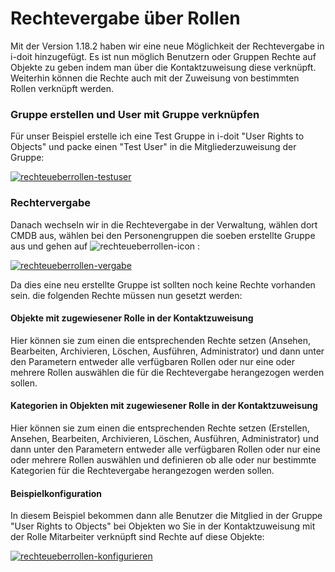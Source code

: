 # Rechtevergabe über Rollen

Mit der Version 1.18.2 haben wir eine neue Möglichkeit der Rechtevergabe in i-doit hinzugefügt. Es ist nun möglich Benutzern oder Gruppen Rechte auf Objekte zu geben indem man über die Kontaktzuweisung diese verknüpft. Weiterhin können die Rechte auch mit der Zuweisung von bestimmten Rollen verknüpft werden.

### Gruppe erstellen und User mit Gruppe verknüpfen

Für unser Beispiel erstelle ich eine Test Gruppe in i-doit "User Rights to Objects" und packe einen "Test User" in die Mitgliederzuweisung der Gruppe:

[![rechteueberrollen-testuser](../../assets/images/de/effizientes-dokumentieren/rechteverwaltung/rechtevergabe-ueber-rollen/1-rur.png)](../../assets/images/de/effizientes-dokumentieren/rechteverwaltung/rechtevergabe-ueber-rollen/1-rur.png)

### Rechtervergabe

Danach wechseln wir in die Rechtevergabe in der Verwaltung, wählen dort CMDB aus, wählen bei den Personengruppen die soeben erstellte Gruppe aus und gehen auf ![rechteueberrollen-icon](../../assets/images/de/effizientes-dokumentieren/rechteverwaltung/rechtevergabe-ueber-rollen/2-rur.png) :

[![rechteueberrollen-vergabe](../../assets/images/de/effizientes-dokumentieren/rechteverwaltung/rechtevergabe-ueber-rollen/3-rur.png)](../../assets/images/de/effizientes-dokumentieren/rechteverwaltung/rechtevergabe-ueber-rollen/3-rur.png)

Da dies eine neu erstellte Gruppe ist sollten noch keine Rechte vorhanden sein. die folgenden Rechte müssen nun gesetzt werden:

#### Objekte mit zugewiesener Rolle in der Kontaktzuweisung

Hier können sie zum einen die entsprechenden Rechte setzen (Ansehen, Bearbeiten, Archivieren, Löschen, Ausführen, Administrator) und dann unter den Parametern entweder alle verfügbaren Rollen oder nur eine oder mehrere Rollen auswählen die für die Rechtevergabe herangezogen werden sollen.

#### Kategorien in Objekten mit zugewiesener Rolle in der Kontaktzuweisung

Hier können sie zum einen die entsprechenden Rechte setzen (Erstellen, Ansehen, Bearbeiten, Archivieren, Löschen, Ausführen, Administrator) und dann unter den Parametern entweder alle verfügbaren Rollen oder nur eine oder mehrere Rollen auswählen und definieren ob alle oder nur bestimmte Kategorien für die Rechtevergabe herangezogen werden sollen.

#### Beispielkonfiguration

In diesem Beispiel bekommen dann alle Benutzer die Mitglied in der Gruppe "User Rights to Objects" bei Objekten wo Sie in der Kontaktzuweisung mit der Rolle Mitarbeiter verknüpft sind Rechte auf diese Objekte:

[![rechteueberrollen-konfigurieren](../../assets/images/de/effizientes-dokumentieren/rechteverwaltung/rechtevergabe-ueber-rollen/4-rur.png)](../../assets/images/de/effizientes-dokumentieren/rechteverwaltung/rechtevergabe-ueber-rollen/4-rur.png)
